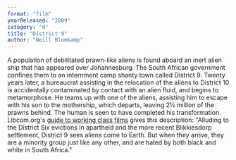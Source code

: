 ```yaml
---
format: "film"
yearReleased: "2009"
category: "d"
title: "District 9"
author: "Neill Blomkamp"
---
```

A population of debilitated prawn-like aliens is found  aboard an inert alien ship that has appeared over Johannesburg. The South  African government confines them to an internment camp shanty town called  District 9. Twenty years later, a bureaucrat assisting in the relocation of the  aliens to District 10 is accidentally contaminated by contact with an alien  fluid, and begins to metamorphose. He teams up with one of the aliens, assisting  him to escape with his son to the mothership, which departs, leaving 2½ million  of the prawns behind. The human is seen to have completed his transformation.
 
Libcom.org's <a href="https://libcom.org/library/working-class-cinema-video-guide">guide to  working class films</a> gives this description: "Alluding to the District Six  evictions in apartheid and the more recent Blikkiesdorp settlement, District 9  sees aliens come to Earth. But when they arrive, they are a minority group just  like any other, and are hated by both black and white in South Africa."